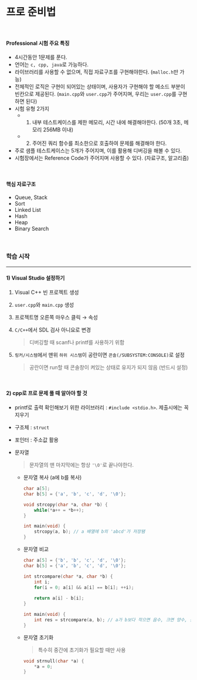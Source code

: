 # 프로 준비법

<br>

#### Professional 시험 주요 특징

- 4시간동안 1문제를 푼다.
- 언어는 `c, cpp, java`로 가능하다.
- 라이브러리를 사용할 수 없으며, 직접 자료구조를 구현해야한다. (`malloc.h`만 가능)
- 전체적인 로직은 구현이 되어있는 상태이며, 사용자가 구현해야 할 메소드 부분이 빈칸으로 제공된다. (`main.cpp`와 `user.cpp`가 주어지며, 우리는 `user.cpp`를 구현하면 된다)
- 시험 유형 2가지
  - 1) 내부 테스트케이스를 제한 메모리, 시간 내에 해결해야한다. (50개 3초, 메모리 256MB 이내)
  - 2) 주어진 쿼리 함수를 최소한으로 호출하여 문제를 해결해야 한다.
- 주로 샘플 테스트케이스는 5개가 주어지며, 이를 활용해 디버깅을 해볼 수 있다.
- 시험장에서는 Reference Code가 주어지며 사용할 수 있다. (자료구조, 알고리즘)

<br>

#### 핵심 자료구조

- Queue, Stack
- Sort
- Linked List
- Hash
- Heap
- Binary Search

<br>

### 학습 시작

---

#### 1) Visual Studio 설정하기

1. Visual C++ 빈 프로젝트 생성

2. `user.cpp`와 `main.cpp` 생성

3. 프로젝트명 오른쪽 마우스 클릭 → 속성

4. `C/C++`에서 SDL 검사 아니요로 변경

   > 디버깅할 때 scanf나 printf를 사용하기 위함

5. `링커/시스템`에서 맨위 `하위 시스템`이 공란이면 `콘솔(/SUBSYSTEM:CONSOLE)`로 설정

   > 공란이면 run할 때 콘솔창이 켜있는 상태로 유지가 되지 않음 (반드시 설정)

<br>

#### 2) cpp로 프로 문제 풀 때 알아야 할 것

- printf로 출력 확인해보기 위한 라이브러리 : `#include <stdio.h>`. 제출시에는 꼭 지우기

- 구조체 : `struct`

- 포인터 : 주소값 활용

- 문자열

  > 문자열의 맨 마지막에는 항상 `'\0'`로 끝나야한다.

  - 문자열 복사 (a에 b를 복사)

    ```cpp
    char a[5];
    char b[5] = {'a', 'b', 'c', 'd', '\0'};
    
    void strcopy(char *a, char *b) {
        while(*a++ = *b++);
    }
    
    int main(void) {
        strcopy(a, b); // a 배열에 b의 'abcd'가 저장됌
    }
    ```

  - 문자열 비교

    ```cpp
    char a[5] = {'b', 'b', 'c', 'd', '\0'};
    char b[5] = {'a', 'b', 'c', 'd', '\0'};
    
    int strcompare(char *a, char *b) {
        int i;
        for(i = 0; a[i] && a[i] == b[i]; ++i);
        
        return a[i] - b[i];
    }
    
    int main(void) {
        int res = strcompare(a, b); // a가 b보다 작으면 음수, 크면 양수, 같으면 0
    }
    ```

  - 문자열 초기화

    > 특수히 중간에 초기화가 필요할 때만 사용

    ```cpp
    void strnull(char *a) {
        *a = 0;
    }
    ```